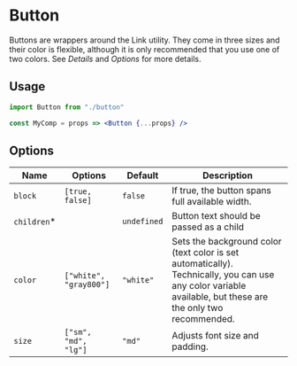 # Button

Buttons are wrappers around the Link utility. They come in three sizes and their
color is flexible, although it is only recommended that you use one of two
colors. See _Details_ and _Options_ for more details.

## Usage

```jsx
import Button from "./button"

const MyComp = props => <Button {...props} />
```

## Options

| Name         | Options                | Default     | Description                                                                                                                                                 |
| ------------ | ---------------------- | ----------- | ----------------------------------------------------------------------------------------------------------------------------------------------------------- |
| `block`      | `[true, false]`        | `false`     | If true, the button spans full available width.                                                                                                             |
| `children`\* |                        | `undefined` | Button text should be passed as a child                                                                                                                     |
| `color`      | `["white", "gray800"]` | `"white"`   | Sets the background color (text color is set automatically). Technically, you can use any color variable available, but these are the only two recommended. |
| `size`       | `["sm", "md", "lg"]`   | `"md"`      | Adjusts font size and padding.                                                                                                                              |
